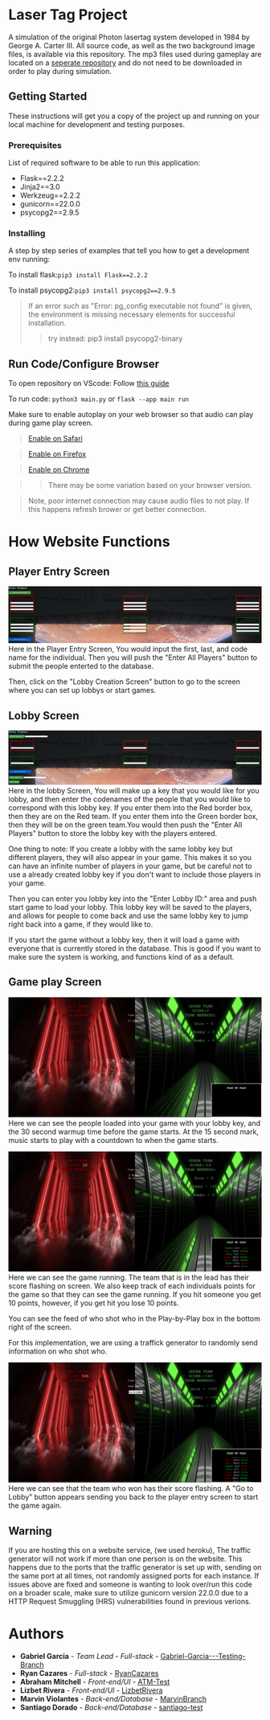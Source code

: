 # Laser Tag Project 

A simulation of the original Photon lasertag system developed in 1984 by George A. Carter III. All source code, as well as the two background image files, is available via this repository. The mp3 files used during gameplay are located on a [seperate repository](https://github.com/Abraham-Mitchell/Abraham-Mitchell.github.io) and do not need to be downloaded in order to play during simulation.

## Getting Started

These instructions will get you a copy of the project up and running on your local machine for development and testing purposes. 

### Prerequisites

List of required software to be able to run this application:
* Flask==2.2.2
* Jinja2==3.0
* Werkzeug==2.2.2
* gunicorn==22.0.0
* psycopg2==2.9.5


### Installing

A step by step series of examples that tell you how to get a development env running:

To install flask:`pip3 install Flask==2.2.2`

To install psycopg2:`pip3 install psycopg2==2.9.5`

  >If an error such as "Error: pg_config executable not found" is given,
  >the environment is missing necessary elements for successful installation.
  >> try instead: pip3 install psycopg2-binary

## Run Code/Configure Browser

To open repository on VScode: Follow [this guide](https://www.geeksforgeeks.org/how-to-open-a-github-repository-in-vs-code-online/)

To run code: `python3 main.py` or `flask --app main run`

Make sure to enable autoplay on your web browser so that audio can play during game play screen. 
 >[Enable on Safari](https://testgenius.com/help/safari-enable-auto-play-settings.pdf)


 >[Enable on Firefox](https://support.mozilla.org/en-US/kb/block-autoplay)


 >[Enable on Chrome](https://www.iheartradio.ca/100-3-the-bear/how-to-fix-autoplay-in-google-chrome-1.8728261)


 >>There may be some variation based on your browser version.

> Note, poor internet connection may cause audio files to not play. If this happens refresh brower or get better connection.

# How Website Functions
## Player Entry Screen
  ![Alt Text](/Readme_pictures/PlayerEntryScreen.png)
  Here in the Player Entry Screen, You would input the first, last, and code name for the individual. Then you will push the "Enter All Players" button to submit the people enterted to the database.

  Then, click on the "Lobby Creation Screen" button to go to the screen where you can set up lobbys or start games.

## Lobby Screen
  ![Alt Text](/Readme_pictures/LobbyScreen.png)
  Here in the lobby Screen, You will make up a key that you would like for you lobby, and then enter the codenames of the people that you would like to correspond with this lobby key. If you enter them into the Red border box, then they are on the Red team. If you enter them into the Green border box, then they will be on the green team.You would then push the "Enter All Players" button to store the lobby key with the players entered. 

  One thing to note: If you create a lobby with the same lobby key but different players, they will also appear in your game. This makes it so you can have an infinite number of players in your game, but be careful not to use a already created lobby key if you don't want to include those players in your game.

  Then you can enter you lobby key into the "Enter Lobby ID:" area and push start game to load your lobby. This lobby key will be saved to the players, and allows for people to come back and use the same lobby key to jump right back into a game, if they would like to.

  If you start the game without a lobby key, then it will load a game with everyone that is currently stored in the database. This is good if you want to make sure the system is working, and functions kind of as a default.

## Game play Screen
  ![Alt Text](/Readme_pictures/GamePlayScreenStartUp.png)
  Here we can see the people loaded into your game with your lobby key, and the 30 second warmup time before the game starts. At the 15 second mark, music starts to play with a countdown to when the game starts.

  ![Alt Text](/Readme_pictures/GamePlayScreenActive.png)
  Here we can see the game running. The team that is in the lead has their score flashing on screen. We also keep track of each individuals points for the game so that they can see the game running. If you hit someone you get 10 points, however, if you get hit you lose 10 points.

  You can see the feed of who shot who in the Play-by-Play box in the bottom right of the screen.

  For this implementation, we are using a traffick generator to randomly send information on who shot who.

  ![Alt Text](/Readme_pictures/GamePlayScreenOver.png)
  Here we can see that the team who won has their score flashing. A "Go to Lobby" button appears sending you back to the player entry screen to start the game again.

## Warning
  If you are hosting this on a website service, (we used heroku), The traffic generator will not work if more than one person is on the website. This happens due to the ports that the traffic generator is set up with, sending on the same port at all times, not randomly assigned ports for each instance.
  If issues above are fixed and someone is wanting to look over/run this code on a broader scale, make sure to utilize gunicorn version 22.0.0 due to a HTTP Request Smuggling (HRS) vulnerabilities found in previous verions.
# Authors

* **Gabriel Garcia** - *Team Lead* - *Full-stack* - [Gabriel-Garcia---Testing-Branch](https://github.com/gaberay2022/Software-Engineer-Project/tree/Gabriel-Garcia---Testing-Branch)
* **Ryan Cazares** - *Full-stack* - [RyanCazares](https://github.com/gaberay2022/Software-Engineer-Project/tree/main)
* **Abraham Mitchell** - *Front-end/UI* - [ATM-Test](https://github.com/gaberay2022/Software-Engineer-Project/tree/ATM-Test)
* **Lizbet Rivera** - *Front-end/UI* - [LizbetRivera](https://github.com/gaberay2022/Software-Engineer-Project/tree/main)
* **Marvin Violantes** - *Back-end/Database* - [MarvinBranch](https://github.com/gaberay2022/Software-Engineer-Project/tree/MarvinBranch)
* **Santiago Dorado** - *Back-end/Database* - [santiago-test](https://github.com/gaberay2022/Software-Engineer-Project/tree/santiago-test)
